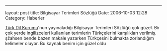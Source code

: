 ---
layout: post
title: Bilgisayar Terimleri Sözlüğü
Date: 2006-10-03 12:28
Category: Haberler

[Türk Dil Kurumu][]'nun yayınaladığı Bilgisayar Terimleri Sözlüğü çok
güzel. Bir çok yerde ingilizceleri kullanılan terimlerin Türkçelerini
karşılıkları verilmiş. şžahsen bende bazen makale yazarken Türkçesini
bulmakta zorlandığım kelimeler oluyor. Bu kaynak benim için güzel oldu

  [Türk Dil Kurumu]: http://tdk.gov.tr/TR/BelgeGoster.aspx?F6E10F8892433CFFAAF6AA849816B2EF972ACAD7D1AFFDBF
